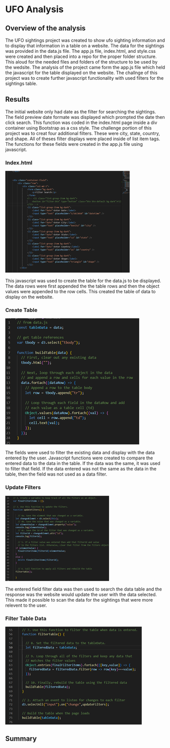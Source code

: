 #  UFO Analysis

##  Overview of the analysis
The UFO sightings project was created to show ufo sighting information and to display that information in a table on a website.
The data for the sightings was provided in the data.js file.  The app.js file, index.html, and style.css were created and then placed
into a repo for the proper folder structure.   This aloud for the needed files and folders of the structure to be used by the 
wedsite.   The analysis of the project came form the app.js file which held the javascript for the table displayed on the website.
The challnge of this project was to create further javascript functionality with used filters for the sightings table.

##  Results

The initial website only had date as the filter for searching the sightings.  The field preview date formate was displayed which prompted
the date then click search.  This function was coded in the index.html page inside a div container using Bootstrap as a css style.  The challenge 
portion of this project was to creat four additional filters.  These were city, state, country, and shape.  All of theses filter displays were placed inside 
of list item tags.   The functions for these fields were created in the app.js file using javascript.


### Index.html
![](https://github.com/crashdean/UFOs/blob/main/static/images/Fiter_fields.png)


This javascript was used to create the table for the data.js to be displayed.   The data rows were first appended the the table rows and then the 
object values were appended to the row cells.  This created the table of data to display on the website.

### Create Table
![](https://github.com/crashdean/UFOs/blob/main/static/images/Table_create.png)


The fields were used to filter the existing data and display with the data entered by the user.   Javascript functions were created to compare the
entered data to the data in the table.   If the data was the same, it was used to filter that field.   If the data entered was not the same as the
data in the table, then the field was not used as a data filter.

### Update Filters
![](https://github.com/crashdean/UFOs/blob/main/static/images/Filter_update.png)


The entered field filter data was then used to search the data table and the response was the website would update the user with the data selected.
This made it possible to scan the data for the sightings that were more relevent to the user.

### Filter Table Data
![](https://github.com/crashdean/UFOs/blob/main/static/images/filter_table.png)  
  
  

##  Summary
